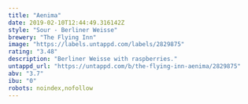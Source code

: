 ```yaml
---
title: "Aenima"
date: 2019-02-10T12:44:49.316142Z
style: "Sour - Berliner Weisse"
brewery: "The Flying Inn"
image: "https://labels.untappd.com/labels/2829875"
rating: "3.48"
description: "Berliner Weisse with raspberries."
untappd_url: "https://untappd.com/b/the-flying-inn-aenima/2829875"
abv: "3.7"
ibu: "0"
robots: noindex,nofollow
---
```

